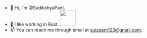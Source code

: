 - 👋 Hi, I’m @SudikshyaPant.
- 🌱 I like working in Rust. <img src="https://github.com/user-attachments/assets/c1a53f75-3fc5-47bc-965e-0e8fad289531" width=50 height=50>
- 📫 You can reach me through email at suizpant123@gmail.com.

<!---
SudikshyaPant/SudikshyaPant is a ✨ special ✨ repository because its `README.md` (this file) appears on your GitHub profile.
You can click the Preview link to take a look at your changes.
--->
